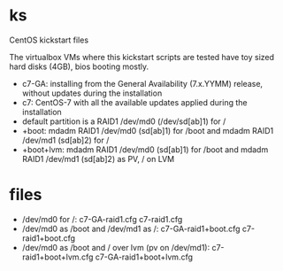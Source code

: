 # ks
CentOS kickstart files

The virtualbox VMs where this kickstart scripts are tested have toy sized hard disks (4GB), bios booting mostly.

- c7-GA: installing from the General Availability (7.x.YYMM) release, without updates during the installation
- c7: CentOS-7 with all the available updates applied during the installation
- default partition is a RAID1 /dev/md0 (/dev/sd[ab]1) for /
- +boot: mdadm RAID1 /dev/md0 (sd[ab]1) for /boot and mdadm RAID1 /dev/md1 (sd[ab]2) for /
- +boot+lvm: mdadm RAID1 /dev/md0 (sd[ab]1) for /boot and mdadm RAID1 /dev/md1 (sd[ab]2) as PV, / on LVM

# files
- /dev/md0 for /: c7-GA-raid1.cfg c7-raid1.cfg
- /dev/md0 as /boot and /dev/md1 as /: c7-GA-raid1+boot.cfg c7-raid1+boot.cfg
- /dev/md0 as /boot and / over lvm (pv on /dev/md1):  c7-raid1+boot+lvm.cfg c7-GA-raid1+boot+lvm.cfg

